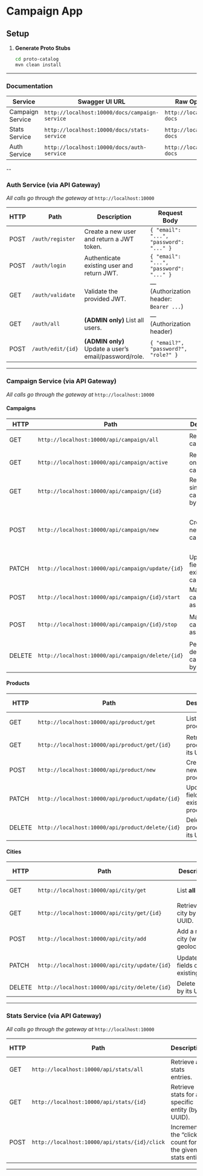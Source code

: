 # Campaign App

## Setup

1. **Generate Proto Stubs**  
   ```bash
   cd proto-catalog
   mvn clean install
    ```
---
### Documentation

| Service               | Swagger UI URL                          | Raw OpenAPI JSON URL               |
|-----------------------|-----------------------------------------|------------------------------------|
| Campaign Service      | `http://localhost:10000/docs/campaign-service`   | `http://localhost:10000/v3/api-docs`  |
| Stats Service         | `http://localhost:10000/docs/stats-service`      | `http://localhost:10000/v3/api-docs`  |
| Auth Service          | `http://localhost:10000/docs/auth-service`       | `http://localhost:10000/v3/api-docs`  |

--

### Auth Service (via API Gateway)

_All calls go through the gateway at_ `http://localhost:10000`

| HTTP   | Path                         | Description                                               | Request Body                            | Response Body                   |
|--------|------------------------------|-----------------------------------------------------------|-----------------------------------------|---------------------------------|
| POST   | `/auth/register`             | Create a new user and return a JWT token.                 | `{ "email": "...", "password": "..." }` | `{ "token": "..." }`            |
| POST   | `/auth/login`                | Authenticate existing user and return JWT.                | `{ "email": "...", "password": "..." }` | `{ "token": "..." }`            |
| GET    | `/auth/validate`             | Validate the provided JWT.                                | — (Authorization header: `Bearer ...`)  | HTTP 200 OK (empty body)        |
| GET    | `/auth/all`                  | **(ADMIN only)** List all users.                          | — (Authorization header)                | `[{ UserResponseDTO }, …]`      |
| POST   | `/auth/edit/{id}`            | **(ADMIN only)** Update a user’s email/password/role.     | `{ "email?", "password?", "role?" }`    | `{ UserResponseDTO }`           |

---

### Campaign Service (via API Gateway)

_All calls go through the gateway at_ `http://localhost:10000`

#### Campaigns

| HTTP   | Path                                            | Description                                         | Request Body                                           | Response Body                                  |
|--------|-------------------------------------------------|-----------------------------------------------------|--------------------------------------------------------|-----------------------------------------------|
| GET    | `http://localhost:10000/api/campaign/all`       | Retrieve **all** campaigns.                         | —                                                      | `[{ CampaignResponseDTO }, …]`                |
| GET    | `http://localhost:10000/api/campaign/active`    | Retrieve only **active** campaigns.                 | —                                                      | `[{ CampaignResponseDTO }, …]`                |
| GET    | `http://localhost:10000/api/campaign/{id}`      | Retrieve a single campaign by its UUID.             | —                                                      | `{ CampaignResponseDTO }`                     |
| POST   | `http://localhost:10000/api/campaign/new`       | Create a new campaign.                              | `{ name, description?, product, keywords[], bid_amount, campaign_amount?, city, radius? }` | `{ CampaignResponseDTO }`                     |
| PATCH  | `http://localhost:10000/api/campaign/update/{id}` | Update fields of an existing campaign.              | Same schema as “new” (all fields optional)             | `{ CampaignResponseDTO }`                     |
| POST   | `http://localhost:10000/api/campaign/{id}/start`  | Mark a campaign as **active**.                      | —                                                      | `{ CampaignResponseDTO }` (with `active=true`) |
| POST   | `http://localhost:10000/api/campaign/{id}/stop`   | Mark a campaign as **inactive**.                    | —                                                      | `{ CampaignResponseDTO }` (with `active=false`)|
| DELETE | `http://localhost:10000/api/campaign/delete/{id}` | Permanently delete a campaign by its UUID.          | —                                                      | HTTP 200 OK (empty body)                      |

#### Products

| HTTP   | Path                                                 | Description                                  | Request Body                          | Response Body                           |
|--------|------------------------------------------------------|----------------------------------------------|---------------------------------------|-----------------------------------------|
| GET    | `http://localhost:10000/api/product/get`             | List **all** products.                       | —                                     | `[{ ProductResponseDTO }, …]`           |
| GET    | `http://localhost:10000/api/product/get/{id}`        | Retrieve a product by its UUID.              | —                                     | `{ ProductResponseDTO }`                |
| POST   | `http://localhost:10000/api/product/new`             | Create a new product.                        | `{ name, description? }`              | `{ ProductResponseDTO }`                |
| PATCH  | `http://localhost:10000/api/product/update/{id}`     | Update fields of an existing product.        | `{ name?, description? }`             | `{ ProductResponseDTO }`                |
| DELETE | `http://localhost:10000/api/product/delete/{id}`     | Delete a product by its UUID.                | —                                     | HTTP 200 OK (empty body)                |

#### Cities

| HTTP   | Path                                               | Description                                  | Request Body                          | Response Body                           |
|--------|----------------------------------------------------|----------------------------------------------|---------------------------------------|-----------------------------------------|
| GET    | `http://localhost:10000/api/city/get`              | List **all** cities.                         | —                                     | `[{ CityResponseDTO }, …]`              |
| GET    | `http://localhost:10000/api/city/get/{id}`         | Retrieve a city by its UUID.                 | —                                     | `{ CityResponseDTO }`                   |
| POST   | `http://localhost:10000/api/city/add`              | Add a new city (with geolocation).           | `{ name, latitude, longitude }`       | `{ CityResponseDTO }`                   |
| PATCH  | `http://localhost:10000/api/city/update/{id}`      | Update fields of an existing city.           | `{ name?, latitude?, longitude? }`    | `{ CityResponseDTO }`                   |
| DELETE | `http://localhost:10000/api/city/delete/{id}`      | Delete a city by its UUID.                   | —                                     | HTTP 200 OK (empty body)                |

---

### Stats Service (via API Gateway)

_All calls go through the gateway at_ `http://localhost:10000`

| HTTP   | Path                                           | Description                                              | Request Body | Response Body                         |
|--------|------------------------------------------------|----------------------------------------------------------|--------------|---------------------------------------|
| GET    | `http://localhost:10000/api/stats/all`         | Retrieve **all** stats entries.                          | —            | `[{ StatsResponseDTO }, …]`           |
| GET    | `http://localhost:10000/api/stats/{id}`        | Retrieve stats for a specific entity (by UUID).          | —            | `{ StatsResponseDTO }`                |
| POST   | `http://localhost:10000/api/stats/{id}/click`  | Increment the “click” count for the given stats entity.  | —            | `{ StatsResponseDTO }` (updated)      |
---
